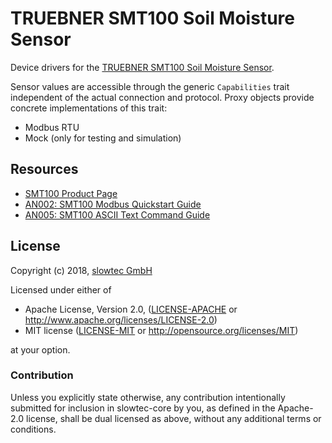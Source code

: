 # TRUEBNER SMT100 Soil Moisture Sensor

Device drivers for the [TRUEBNER SMT100 Soil Moisture Sensor](http://www.truebner.de/smt100).

Sensor values are accessible through the generic `Capabilities` trait independent of
the actual connection and protocol. Proxy objects provide concrete implementations of
this trait:

- Modbus RTU
- Mock (only for testing and simulation)

## Resources

- [SMT100 Product Page](http://www.truebner.de/en/smt100)
- [AN002: SMT100 Modbus Quickstart Guide](http://www.truebner.de/sites/default/files/AN002.pdf)
- [AN005: SMT100 ASCII Text Command Guide](http://www.truebner.de/sites/default/files/AN005.pdf)

## License

Copyright (c) 2018, [slowtec GmbH](https://www.slowtec.de)

Licensed under either of

* Apache License, Version 2.0, ([LICENSE-APACHE](LICENSE-APACHE) or
  http://www.apache.org/licenses/LICENSE-2.0)
* MIT license ([LICENSE-MIT](LICENSE-MIT) or
  http://opensource.org/licenses/MIT)

at your option.

### Contribution

Unless you explicitly state otherwise, any contribution intentionally submitted
for inclusion in slowtec-core by you, as defined in the Apache-2.0 license,
shall be dual licensed as above, without any additional terms or conditions.
